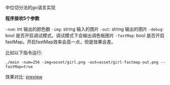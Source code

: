 中位切分法的go语言实现

**程序接收5个参数**

`-num`: int 输出的颜色数
`-img`: string 输入的图片
`-out`: string 输出的图片
`-debug`: bool 是否开启调试模式。调试模式下会输出调色板图片
`-fastMap`: bool 是否开启fastMap。开启fastMap效率会高一点，但是效果会差。


比如以下指令运行:

```
./main -num=256 -img=asset/girl.png -out=asset/girl-fastmap-out.png --fastMap=true
```

效果对比: [preview](https://github.com/joyme123/MedianCut/blob/master/asset/preview.md)

